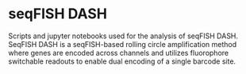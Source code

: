 # seqFISH DASH
Scripts and jupyter notebooks used for the analysis of seqFISH DASH. SeqFISH DASH is a seqFISH-based rolling circle amplification method where genes are encoded across channels and utilizes fluorophore switchable readouts to enable dual encoding of a single barcode site.
